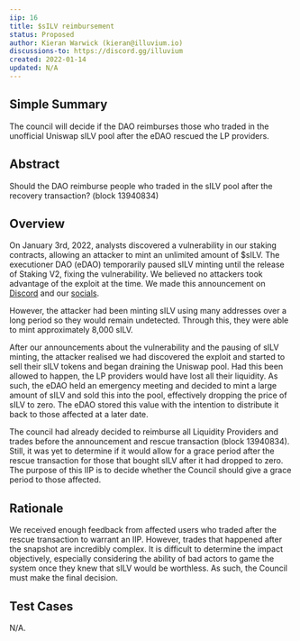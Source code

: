 ```yaml
---
iip: 16
title: $sILV reimbursement
status: Proposed
author: Kieran Warwick (kieran@illuvium.io)
discussions-to: https://discord.gg/illuvium
created: 2022-01-14
updated: N/A
---
```


## Simple Summary
The council will decide if the DAO reimburses those who traded in the unofficial Uniswap sILV pool after the eDAO rescued the LP providers.

## Abstract
Should the DAO reimburse people who traded in the sILV pool after the recovery transaction? (block 13940834)  

## Overview 
On January 3rd, 2022, analysts discovered a vulnerability in our staking contracts, allowing an attacker to mint an unlimited amount of $sILV. The executioner DAO (eDAO) temporarily paused sILV minting until the release of Staking V2, fixing the vulnerability. We believed no attackers took advantage of the exploit at the time. We made this announcement on [Discord](https://discord.com/channels/760344898200666112/768749374255398943/927732522782191616) and our [socials](https://twitter.com/illuviumio/status/1478191824556621825).

However, the attacker had been minting sILV using many addresses over a long period so they would remain undetected. Through this, they were able to mint approximately 8,000 sILV.  

After our announcements about the vulnerability and the pausing of sILV minting, the attacker realised we had discovered the exploit and started to sell their sILV tokens and began draining the Uniswap pool. Had this been allowed to happen, the LP providers would have lost all their liquidity. As such, the eDAO held an emergency meeting and decided to mint a large amount of sILV and sold this into the pool, effectively dropping the price of sILV to zero. The eDAO stored this value with the intention to distribute it back to those affected at a later date.

The council had already decided to reimburse all Liquidity Providers and trades before the announcement and rescue transaction (block 13940834). Still, it was yet to determine if it would allow for a grace period after the rescue transaction for those that bought sILV after it had dropped to zero. The purpose of this IIP is to decide whether the Council should give a grace period to those affected.


## Rationale
We received enough feedback from affected users who traded after the rescue transaction to warrant an IIP. However, trades that happened after the snapshot are incredibly complex. It is difficult to determine the impact objectively, especially considering the ability of bad actors to game the system once they knew that sILV would be worthless.
As such, the Council must make the final decision.

## Test Cases
N/A.
